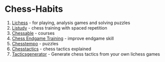 # Chess-Habits
1. [Lichess](lichess.org) - for playing, analysis games and solving puzzles
2. [Listudy]([url](https://listudy.org/en)) - chess training with spaced repetition
3. [Chessable](chessable.com) - courses
4. [Chess Endgame Training](https://chess-endgame-trainer.web.app/) - improve endgame skill
5. [Chesstempo](chesstempo.com) - puzzles
7. [Chesstactics](https://www.chesstactics.org/) - chess tactics explained
8. [Tacticsgenerator](http://chesstacticsgenerator.vitomd.com/) - Generate chess tactics from your own lichess games


